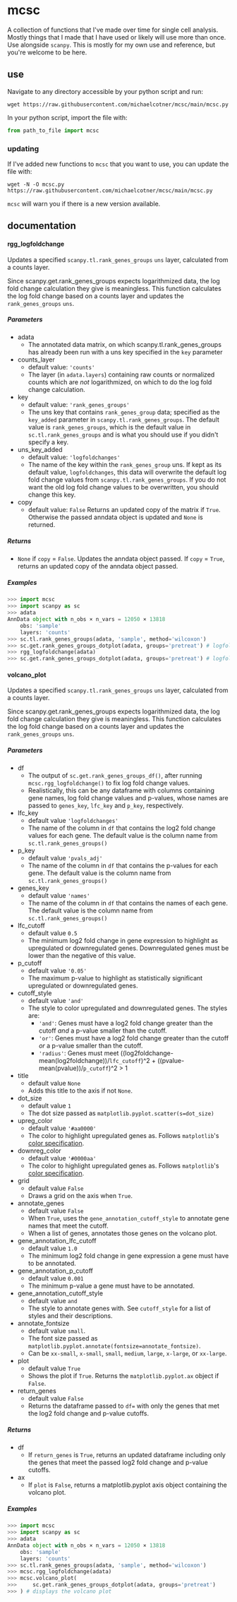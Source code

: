 # mcsc

A collection of functions that I've made over time for single cell analysis. Mostly things that I made that I have used or likely will use more than once. Use alongside `scanpy`. This is mostly for my own use and reference, but you're welcome to be here.

## use

Navigate to any directory accessible by your python script and run:

```
wget https://raw.githubusercontent.com/michaelcotner/mcsc/main/mcsc.py
```

In your python script, import the file with:

```py
from path_to_file import mcsc
```

### updating

If I've added new functions to `mcsc` that you want to use, you can update the file with:

```
wget -N -O mcsc.py https://raw.githubusercontent.com/michaelcotner/mcsc/main/mcsc.py
```

`mcsc` will warn you if there is a new version available.

## documentation

#### rgg_logfoldchange
Updates a specified `scanpy.tl.rank_genes_groups` `uns` layer, calculated from a counts layer.

Since scanpy.get.rank_genes_groups expects logarithmized data, the log fold change calculation they give is meaningless. This function calculates the log fold change based on a counts layer and updates the `rank_genes_groups` `uns`.

##### Parameters
 - adata
     - The annotated data matrix, on which scanpy.tl.rank_genes_groups has already been run with a uns key specified in the `key` parameter
 - counts_layer
     - default value: `'counts'`
     - The layer (in `adata.layers`) containing raw counts or normalized counts which are *not* logarithmized, on which to do the log fold change calculation.
 - key
     - default value: `'rank_genes_groups'`
     - The uns key that contains `rank_genes_group` data; specified as the `key_added` parameter in `scanpy.tl.rank_genes_groups`. The default value is `rank_genes_groups`, which is the default value in `sc.tl.rank_genes_groups` and is what you should use if you didn't specify a key.
 - uns_key_added
     - default value: `'logfoldchanges'`
     - The name of the key within the `rank_genes_group` uns. If kept as its default value, `logfoldchanges`, this data will overwrite the default log fold change values from `scanpy.tl.rank_genes_groups`. If you do not want the old log fold change values to be overwritten, you should change this key.
 - copy
     - default value: `False`
    Returns an updated copy of the matrix if `True`. Otherwise the passed anndata object is updated and `None` is returned.
        
##### Returns
 - `None` if `copy` = `False`. Updates the anndata object passed. If `copy` = `True`, returns an updated copy of the anndata object passed.

##### Examples
```py
>>> import mcsc
>>> import scanpy as sc
>>> adata
AnnData object with n_obs × n_vars = 12050 × 13818
    obs: 'sample'
    layers: 'counts'
>>> sc.tl.rank_genes_groups(adata, 'sample', method='wilcoxon')
>>> sc.get.rank_genes_groups_dotplot(adata, groups='pretreat') # logfoldchange column is full of NaN
>>> rgg_logfoldchange(adata)
>>> sc.get.rank_genes_groups_dotplot(adata, groups='pretreat') # logfoldchange contains meaningful values based on raw counts
```

#### volcano_plot
Updates a specified `scanpy.tl.rank_genes_groups` `uns` layer, calculated from a counts layer.

Since scanpy.get.rank_genes_groups expects logarithmized data, the log fold change calculation they give is meaningless. This function calculates the log fold change based on a counts layer and updates the `rank_genes_groups` `uns`.

##### Parameters

 - df
     - The output of `sc.get.rank_genes_groups_df()`, after running `mcsc.rgg_logfoldchange()` to fix log fold change values.
     - Realistically, this can be any dataframe with columns containing gene names, log fold change values and p-values, whose names are passed to `genes_key`, `lfc_key` and `p_key`, respectively.
 - lfc_key
     - default value `'logfoldchanges'`
     - The name of the column in `df` that contains the log2 fold change values for each gene. The default value is the column name from `sc.tl.rank_genes_groups()`
 - p_key
     - default value `'pvals_adj'`
     - The name of the column in `df` that contains the p-values for each gene. The default value is the column name from `sc.tl.rank_genes_groups()`
 - genes_key
     - default value `'names'`
     - The name of the column in `df` that contains the names of each gene. The default value is the column name from `sc.tl.rank_genes_groups()`
 - lfc_cutoff
     - default value `0.5`
     - The minimum log2 fold change in gene expression to highlight as upregulated or downregulated genes. Downregulated genes must be lower than the negative of this value.
 - p_cutoff
     - default value `'0.05'`
     - The maximum p-value to highlight as statistically significant upregulated or downregulated genes. 
 - cutoff_style
     - default value `'and'`
     - The style to color upregulated and downregulated genes. The styles are:
         - `'and'`: Genes must have a log2 fold change greater than the cutoff *and* a p-value smaller than the cutoff.
         - `'or'`: Genes must have a log2 fold change greater than the cutoff *or* a p-value smaller than the cutoff.
         - `'radius'`: Genes must meet ((log2foldchange-mean(log2foldchange))/`lfc_cutoff`)^2 + ((pvalue-mean(pvalue))/`p_cutoff`)^2 > 1
 - title
     - default value `None`
     - Adds this title to the axis if not `None`.
 - dot_size
     - default value `1`
     - The dot size passed as `matplotlib.pyplot.scatter(s=dot_size)`
 - upreg_color
     - default value `'#aa0000'`
     - The color to highlight upregulated genes as. Follows `matplotlib`'s [color specification](https://matplotlib.org/stable/users/explain/colors/colors.html).
 - downreg_color
     - default value `'#0000aa'`
     - The color to highlight upregulated genes as. Follows `matplotlib`'s [color specification](https://matplotlib.org/stable/users/explain/colors/colors.html).
 - grid
     - default value `False`
     - Draws a grid on the axis when `True`.
 - annotate_genes
     - default value `False`
     - When `True`, uses the `gene_annotation_cutoff_style` to annotate gene names that meet the cutoff.
     - When a list of genes, annotates those genes on the volcano plot.
 - gene_annotation_lfc_cutoff
     - default value `1.0`
     - The minimum log2 fold change in gene expression a gene must have to be annotated.
 - gene_annotation_p_cutoff
     - default value `0.001`
     - The minimum p-value a gene must have to be annotated.
 - gene_annotation_cutoff_style
     - default value `and`
     - The style to annotate genes with. See `cutoff_style` for a list of styles and their descriptions.
 - annotate_fontsize
     - default value `small`.
     - The font size passed as `matplotlib.pyplot.annotate(fontsize=annotate_fontsize)`.
     - Can be `xx-small`, `x-small`, `small`, `medium`, `large`, `x-large`, or `xx-large`.
 - plot
     - default value `True`
     - Shows the plot if `True`. Returns the `matplotlib.pyplot.ax` object if `False`.
 - return_genes
     - default value `False`
     - Returns the dataframe passed to `df=` with only the genes that met the log2 fold change and p-value cutoffs.

##### Returns
 - df
     - If `return_genes` is `True`, returns an updated dataframe including only the genes that meet the passed log2 fold change and p-value cutoffs.
 - ax
     - If `plot` is `False`, returns a matplotlib.pyplot axis object containing the volcano plot.

##### Examples
```py
>>> import mcsc
>>> import scanpy as sc
>>> adata
AnnData object with n_obs × n_vars = 12050 × 13818
    obs: 'sample'
    layers: 'counts'
>>> sc.tl.rank_genes_groups(adata, 'sample', method='wilcoxon')
>>> mcsc.rgg_logfoldchange(adata)
>>> mcsc.volcano_plot(
>>>     sc.get.rank_genes_groups_dotplot(adata, groups='pretreat')
>>> ) # displays the volcano plot
```